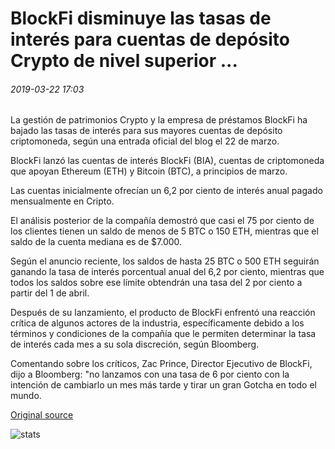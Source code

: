 # BlockFi disminuye las tasas de interés para cuentas de depósito Crypto de nivel superior ...

###### 2019-03-22 17:03

La gestión de patrimonios Crypto y la empresa de préstamos BlockFi ha bajado las tasas de interés para sus mayores cuentas de depósito criptomoneda, según una entrada oficial del blog el 22 de marzo.

BlockFi lanzó las cuentas de interés BlockFi (BIA), cuentas de criptomoneda que apoyan Ethereum (ETH) y Bitcoin (BTC), a principios de marzo.

Las cuentas inicialmente ofrecían un 6,2 por ciento de interés anual pagado mensualmente en Cripto.

El análisis posterior de la compañía demostró que casi el 75 por ciento de los clientes tienen un saldo de menos de 5 BTC o 150 ETH, mientras que el saldo de la cuenta mediana es de $7.000.

Según el anuncio reciente, los saldos de hasta 25 BTC o 500 ETH seguirán ganando la tasa de interés porcentual anual del 6,2 por ciento, mientras que todos los saldos sobre ese límite obtendrán una tasa del 2 por ciento a partir del 1 de abril.

Después de su lanzamiento, el producto de BlockFi enfrentó una reacción crítica de algunos actores de la industria, específicamente debido a los términos y condiciones de la compañía que le permiten determinar la tasa de interés cada mes a su sola discreción, según Bloomberg.

Comentando sobre los críticos, Zac Prince, Director Ejecutivo de BlockFi, dijo a Bloomberg: "no lanzamos con una tasa de 6 por ciento con la intención de cambiarlo un mes más tarde y tirar un gran Gotcha en todo el mundo.

[Original source](https://cointelegraph.com/news/blockfi-lowers-interest-rates-for-top-tier-crypto-deposit-accounts)

![stats](https://c.statcounter.com/11760860/0/a89fa40b/1/ "stats")